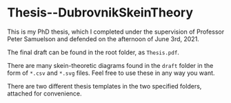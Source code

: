 # Thesis--DubrovnikSkeinTheory

This is my PhD thesis, which I completed under the supervision of Professor Peter Samuelson and defended on the afternoon of June 3rd, 2021.

The final draft can be found in the root folder, as `Thesis.pdf`.

There are many skein-theoretic diagrams found in the `draft` folder in the form of `*.csv` and `*.svg` files. Feel free to use these in any way you want.

There are two different thesis templates in the two specified folders, attached for convenience.
